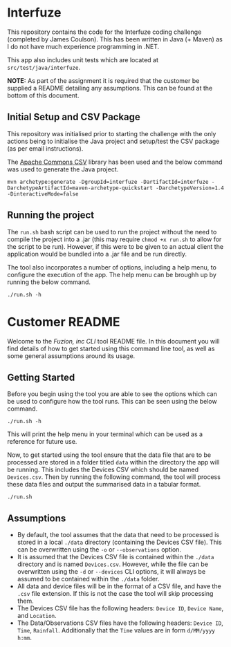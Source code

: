 # Interfuze

This repository contains the code for the Interfuze coding challenge (completed by James Coulson). This has been written in Java (+ Maven) as I do not have much experience programming in .NET.

This app also includes unit tests which are located at `src/test/java/interfuze`.

**NOTE:** As part of the assignment it is required that the customer be supplied a README detailing any assumptions. This can be found at the bottom of this document.

## Initial Setup and CSV Package

This repository was initialised prior to starting the challenge with the only actions being to initialise the Java project and setup/test the CSV package (as per email instructions).

The [Apache Commons CSV](https://commons.apache.org/proper/commons-csv/) library has been used and the below command was used to generate the Java project.

```
mvn archetype:generate -DgroupId=interfuze -DartifactId=interfuze -DarchetypeArtifactId=maven-archetype-quickstart -DarchetypeVersion=1.4 -DinteractiveMode=false
```

## Running the project

The `run.sh` bash script can be used to run the project without the need to compile the project into a .jar (this may require `chmod +x run.sh` to allow for the script to be run). However, if this were to be given to an actual client the application would be bundled into a .jar file and be run directly.

The tool also incorporates a number of options, including a help menu, to configure the execution of the app. The help menu can be broughh up by running the below command.

	./run.sh -h

# Customer README

Welcome to the *Fuzion, inc CLI* tool README file. In this document you will find details of how to get started using this command line tool, as well as some general assumptions around its usage.

## Getting Started

Before you begin using the tool you are able to see the options which can be used to configure how the tool runs. This can be seen using the below command.

	./run.sh -h

This will print the help menu in your terminal which can be used as a reference for future use.

Now, to get started using the tool ensure that the data file that are to be processed are stored in a folder titled `data` within the directory the app will be running. This includes the Devices CSV which should be named `Devices.csv`. Then by running the following command, the tool will process these data files and output the summarised data in a tabular format.

	./run.sh

## Assumptions

- By default, the tool assumes that the data that need to be processed is stored in a local `./data` directory (containing the Devices CSV file). This can be overwritten using the `-o` or `--observations` option.
- It is assumed that the Devices CSV file is contained within the `./data` directory and is named `Devices.csv`. However, while the file can be overwritten using the `-d` or `--devices` CLI options, it will always be assumed to be contained within the `./data` folder.
- All data and device files will be in the format of a CSV file, and have the `.csv` file extension. If this is not the case the tool will skip processing them.
- The Devices CSV file has the following headers: `Device ID`, `Device Name`, and `Location`.
- The Data/Observations CSV files have the following headers: `Device ID`, `Time`, `Rainfall`. Additionally that the `Time` values are in form `d/MM/yyyy h:mm`.